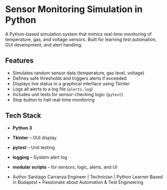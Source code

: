 # Sensor Monitoring Simulation in Python

A Python-based simulation system that mimics real-time monitoring of temperature, gas, and voltage sensors. Built for learning test automation, GUI development, and alert handling. 

## Features

- Simulates random sensor data (temperature, gas level, voltage)
- Defines safe thresholds and triggers alerts if exceeded
- Displays live status in a graphical interface using Tkinter
- Logs all alerts to a log file (`alerts.log`)
- Includes unit tests for sensor-checking logic (`pytest`)
- Stop button to halt real-time monitoring

## Tech Stack

- **Python 3**
- **Tkinter** – GUI display
- **pytest** – Unit testing
- **logging** – System alert log
- **modular scripts** – for sensors, logic, alerts, and UI

-  Author
Santiago Carranza
Engineer | Technician | Python Learner
Based in Budapest • Passionate about Automation & Test Engineering
